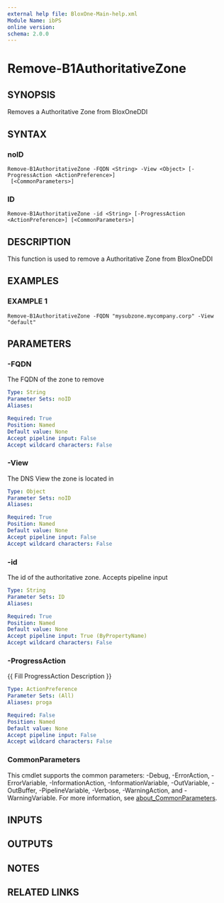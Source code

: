 ```yaml
---
external help file: BloxOne-Main-help.xml
Module Name: ibPS
online version:
schema: 2.0.0
---
```


# Remove-B1AuthoritativeZone

## SYNOPSIS
Removes a Authoritative Zone from BloxOneDDI

## SYNTAX

### noID
```
Remove-B1AuthoritativeZone -FQDN <String> -View <Object> [-ProgressAction <ActionPreference>]
 [<CommonParameters>]
```

### ID
```
Remove-B1AuthoritativeZone -id <String> [-ProgressAction <ActionPreference>] [<CommonParameters>]
```

## DESCRIPTION
This function is used to remove a Authoritative Zone from BloxOneDDI

## EXAMPLES

### EXAMPLE 1
```
Remove-B1AuthoritativeZone -FQDN "mysubzone.mycompany.corp" -View "default"
```

## PARAMETERS

### -FQDN
The FQDN of the zone to remove

```yaml
Type: String
Parameter Sets: noID
Aliases:

Required: True
Position: Named
Default value: None
Accept pipeline input: False
Accept wildcard characters: False
```

### -View
The DNS View the zone is located in

```yaml
Type: Object
Parameter Sets: noID
Aliases:

Required: True
Position: Named
Default value: None
Accept pipeline input: False
Accept wildcard characters: False
```

### -id
The id of the authoritative zone.
Accepts pipeline input

```yaml
Type: String
Parameter Sets: ID
Aliases:

Required: True
Position: Named
Default value: None
Accept pipeline input: True (ByPropertyName)
Accept wildcard characters: False
```

### -ProgressAction
{{ Fill ProgressAction Description }}

```yaml
Type: ActionPreference
Parameter Sets: (All)
Aliases: proga

Required: False
Position: Named
Default value: None
Accept pipeline input: False
Accept wildcard characters: False
```

### CommonParameters
This cmdlet supports the common parameters: -Debug, -ErrorAction, -ErrorVariable, -InformationAction, -InformationVariable, -OutVariable, -OutBuffer, -PipelineVariable, -Verbose, -WarningAction, and -WarningVariable. For more information, see [about_CommonParameters](http://go.microsoft.com/fwlink/?LinkID=113216).

## INPUTS

## OUTPUTS

## NOTES

## RELATED LINKS
